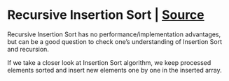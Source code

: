 # Recursive Insertion Sort | [Source](https://www.geeksforgeeks.org/recursive-insertion-sort/) 

Recursive Insertion Sort has no performance/implementation advantages, but can be a good question to check one’s understanding of Insertion Sort and recursion.

If we take a closer look at Insertion Sort algorithm, we keep processed elements sorted and insert new elements one by one in the inserted array.